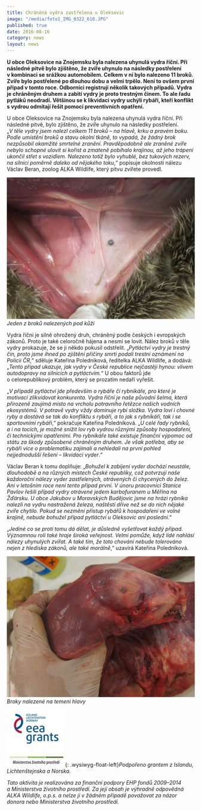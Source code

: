 ```yaml
---
title: Chráněná vydra zastřelena u Oleksovic
image: "/media/foto1_IMG_0322_610.JPG"
published: true
date: 2016-08-16
category: news
layout: news
---
```

**U obce Oleksovice na Znojemsku byla nalezena uhynulá vydra
říční. Při následné pitvě bylo zjištěno, že zvíře uhynulo na následky
postřelení v kombinaci se srážkou automobilem. Celkem v ní bylo
nalezeno 11 broků. Zvíře bylo postřelené po dlouhou dobu a velmi
trpělo. Není to ovšem první případ v tomto roce. Odborníci registrují
několik takových případů. Vydra je chráněným druhem a zabití vydry je
proto trestným činem. To ale řadu pytláků neodradí. Většinou se
k likvidaci vydry uchýlí rybáři, kteří konflikt s vydrou odmítají
řešit pomocí preventivních opatření.**

U obce Oleksovice na Znojemsku byla nalezena uhynulá vydra říční. Při
následné pitvě, bylo zjištěno, že zvíře uhynulo na následky postřelení.
„*V těle vydry jsem nalezl celkem 11 broků – na hlavě, krku a pravém
boku. Podle umístění broků a stavu okolní tkáně, to vypadá, že žádný
brok nezpůsobil okamžité smrtelné zranění. Pravděpodobně ale zraněné
zvíře nebylo schopné ulovit si kořist a zmateně pobíhalo krajinou, až
jeho trápení ukončil střet s vozidlem. Nalezeno totiž bylo vyhublé, bez
tukových rezerv, na silnici poměrně daleko od nějakého toku*,“ popisuje
okolnosti nálezu Václav Beran, zoolog ALKA Wildlife, který pitvu zvířete
provedl.

![](/media/foto2_IMG_0327_610.JPG) *Jeden z broků nalezených pod kůží*

Vydra říční je silně ohrožený druh, chráněný podle českých
i evropských zákonů. Proto je také celoročně hájena a nesmí se
lovit. Nález broků v těle vydry prokazuje, že se ji někdo pokusil
odstřelit. „*Pytláctví vydry je trestný čin, proto jsme ihned po
zjištění příčiny smrti podali trestní oznámení na Policii ČR*,“
sděluje Kateřina Poledníková, ředitelka ALKA Wildlife, a dodává:
„*Tento případ ukazuje, jak vydry v České republice nejčastěji hynou:
vlivem autodopravy na silnicích a pytláctvím.*“ U obou faktorů jde
o celorepublikový problém, který se prozatím nedaří vyřešit.

„*V případě pytláctví jde především o rybáře či rybníkáře, pro které je
motivací zlikvidovat konkurenta. Vydra říční je naše původní šelma,
která přirozeně zaujímá místo na vrcholu potravního řetězce našich
vodních ekosystémů. V potravě vydry vždy dominuje rybí složka. Vydra
loví i chovné ryby a dostává se tak do konfliktu s rybáři, a to
jak s rybníkáři, tak i se sportovními rybáři*,“ pokračuje Kateřina
Poledníková. „*U celé řady rybníků, a i na tocích, je možné snížit lov
ryb vydrou různými způsoby hospodaření, či technickými opatřeními. Pro
rybníkáře také existuje finanční výpomoc od státu za škody způsobené
chráněným druhem. Je však potřeba, aby se rybáři více o problematiku
zajímali a nehledali na první pohled nejjednodušší řešení – likvidaci
vyder*.“

Václav Beran k tomu doplňuje: „*Bohužel k zabíjení vyder dochází
neustále, dlouhodobě a na různých místech České republiky, což potvrzují
naše každoroční nálezy vyder zastřelených, otrávených či chycených do
želez. Ani v letošním roce není tento případ první. V únoru pracovníci
Stanice Pavlov řešili případ vydry otrávené jedem karbofuranem u Měřína
na Žďársku. U obce Jakubov u Moravských Budějovic jsme na hrázi rybníka
nalezli na vydru nastražená železa, naštěstí dříve než se do nich nějaké
zvíře chytilo. Pokud se nezmění přístup rybářů k hospodaření ve volné
krajině, nebude bohužel případ pytláctví u Oleksovic ani poslední*.“

„*Jediné co se proti tomu dá dělat, je důsledně vyšetřovat každý
případ. Významnou roli také hraje široká veřejnost. Velmi pomůže, když
lidé nahlásí nálezy uhynulých zvířat. A také tím, že toto chování nebude
tolerováno nejen z hlediska zákonů, ale také morálně*,“ uzavírá Kateřina
Poledníková.

![](/media/foto3_IMG_0336_610.JPG) *Broky nalezené na temeni hlavy*

![](/media/loga_mgs_stojato_mm.jpg){: .wysiwyg-float-left}*Podpořeno
grantem z Islandu, Lichtenštejnska a Norska.*

*Tato aktivita je realizována za finanční podpory EHP fondů
2009–2014 a Ministerstva životního prostředí. Za její obsah je výhradně
odpovědná ALKA Wildlife, o.p.s. a nelze ji v žádném případě považovat za
názor donora nebo Ministerstva životního prostředí.*
